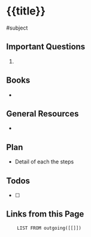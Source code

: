 # {{title}}
#subject

> 


## Important Questions
1. 

## Books
* 

## General Resources
* 

## Plan
* Detail of each the steps


## Todos
- [ ] 

## Links from this Page
```dataview  
	LIST FROM outgoing([[]])
```